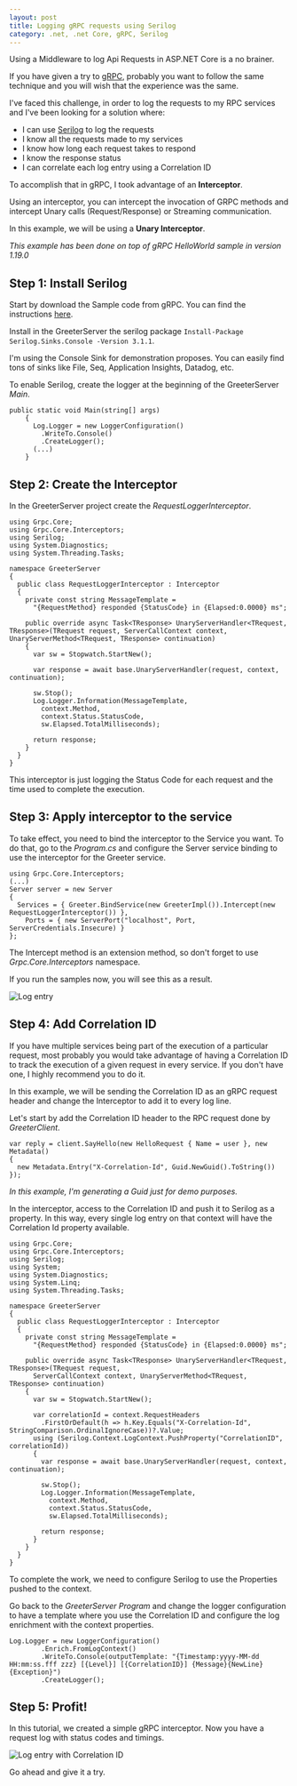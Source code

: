```yaml
---
layout: post
title: Logging gRPC requests using Serilog
category: .net, .net Core, gRPC, Serilog
---
```


Using a Middleware to log Api Requests in ASP.NET Core is a no brainer.

If you have given a try to [gRPC](https://grpc.io/), probably you want to follow the same technique and you will wish that the experience was the same.

I've faced this challenge, in order to log the requests to my RPC services and I've been looking for a solution where:

 - I can use [Serilog](https://serilog.net/) to log the requests
 - I know all the requests made to my services
 - I know how long each request takes to respond
 - I know the response status
 - I can correlate each log entry using a Correlation ID

<!--excerpt-->

To accomplish that in gRPC, I took advantage of an **Interceptor**.

Using an interceptor, you can intercept the invocation of GRPC methods and intercept Unary calls (Request/Response) or Streaming communication. 

In this example, we will be using a **Unary Interceptor**.

*This example has been done on top of gRPC HelloWorld sample in version 1.19.0*

## Step 1: Install Serilog

Start by download the Sample code from gRPC. You can find the instructions [here](<https://grpc.io/docs/quickstart/csharp.html>).

Install in the GreeterServer the serilog package `Install-Package Serilog.Sinks.Console -Version 3.1.1`.

I'm using the Console Sink for demonstration proposes. You can easily find tons of sinks like File, Seq, Application Insights, Datadog, etc.

To enable Serilog, create the logger at the beginning of the GreeterServer _Main_.


    public static void Main(string[] args)
        {
          Log.Logger = new LoggerConfiguration()
            .WriteTo.Console()
            .CreateLogger();
          (...)
        }



## Step 2: Create the Interceptor

In the GreeterServer project create the _RequestLoggerInterceptor_.


    using Grpc.Core;
    using Grpc.Core.Interceptors;
    using Serilog;
    using System.Diagnostics;
    using System.Threading.Tasks;

    namespace GreeterServer
    {
      public class RequestLoggerInterceptor : Interceptor
      {
        private const string MessageTemplate =
          "{RequestMethod} responded {StatusCode} in {Elapsed:0.0000} ms";

        public override async Task<TResponse> UnaryServerHandler<TRequest, TResponse>(TRequest request, ServerCallContext context, UnaryServerMethod<TRequest, TResponse> continuation)
        {
          var sw = Stopwatch.StartNew();
          
          var response = await base.UnaryServerHandler(request, context, continuation);
          
          sw.Stop();
          Log.Logger.Information(MessageTemplate,
            context.Method,
            context.Status.StatusCode,
            sw.Elapsed.TotalMilliseconds);
          
          return response;
        }
      }
    }


This interceptor is just logging the Status Code for each request and the time used to complete the execution.

## Step 3: Apply interceptor to the service

To take effect, you need to bind the interceptor to the Service you want. To do that, go to the _Program.cs_ and configure the Server service binding to use the interceptor for the Greeter service.


    using Grpc.Core.Interceptors;
    (...)
    Server server = new Server
    {
      Services = { Greeter.BindService(new GreeterImpl()).Intercept(new RequestLoggerInterceptor()) },
        Ports = { new ServerPort("localhost", Port, ServerCredentials.Insecure) }
    };


The Intercept method is an extension method, so don't forget to use _Grpc.Core.Interceptors_ namespace.

If you run the samples now, you will see this as a result.

![Log entry](/images/logging-grpc-requests-using-serilog-simple-log-line.png)

## Step 4: Add Correlation ID

If you have multiple services being part of the execution of a particular request, most probably you would take advantage of having a Correlation ID to track the execution of a given request in every service. If you don't have one, I highly recommend you to do it.

In this example, we will be sending the Correlation ID as an gRPC request header and change the Interceptor to add it to every log line.

Let's start by add the Correlation ID header to the RPC request done by _GreeterClient_.


    var reply = client.SayHello(new HelloRequest { Name = user }, new Metadata()
    {
      new Metadata.Entry("X-Correlation-Id", Guid.NewGuid().ToString())
    });


_In this example, I'm generating a Guid just for demo purposes._

In the interceptor, access to the Correlation ID and push it to Serilog as a property. In this way, every single log entry on that context will have the Correlation Id property available.

    using Grpc.Core;
    using Grpc.Core.Interceptors;
    using Serilog;
    using System;
    using System.Diagnostics;
    using System.Linq;
    using System.Threading.Tasks;

    namespace GreeterServer
    {
      public class RequestLoggerInterceptor : Interceptor
      {
        private const string MessageTemplate =
          "{RequestMethod} responded {StatusCode} in {Elapsed:0.0000} ms";

        public override async Task<TResponse> UnaryServerHandler<TRequest, TResponse>(TRequest request,
          ServerCallContext context, UnaryServerMethod<TRequest, TResponse> continuation)
        {
          var sw = Stopwatch.StartNew();

          var correlationId = context.RequestHeaders
            .FirstOrDefault(h => h.Key.Equals("X-Correlation-Id", StringComparison.OrdinalIgnoreCase))?.Value;
          using (Serilog.Context.LogContext.PushProperty("CorrelationID", correlationId))
          {
            var response = await base.UnaryServerHandler(request, context, continuation);

            sw.Stop();
            Log.Logger.Information(MessageTemplate,
              context.Method,
              context.Status.StatusCode,
              sw.Elapsed.TotalMilliseconds);

            return response;
          }
        }
      }
    }


To complete the work, we need to configure Serilog to use the Properties pushed to the context.

Go back to the _GreeterServer Program_ and change the logger configuration to have a template where you use the Correlation ID and configure the log enrichment with the context properties.

    Log.Logger = new LoggerConfiguration()
            .Enrich.FromLogContext()
            .WriteTo.Console(outputTemplate: "{Timestamp:yyyy-MM-dd HH:mm:ss.fff zzz} [{Level}] [{CorrelationID}] {Message}{NewLine}{Exception}")
            .CreateLogger();


## Step 5: Profit!

In this tutorial, we created a simple gRPC interceptor. Now you have a request log with status codes and timings.


![Log entry with Correlation ID](/images/logging-grpc-requests-using-serilog-simple-log-line-with-correlation-id.png)

Go ahead and give it a try.


